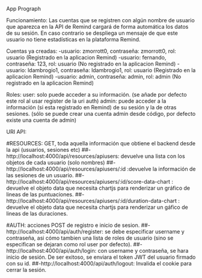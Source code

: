 App Prograph

Funcionamiento: Las cuentas que se registren con algún nombre de usuario que aparezca en la API de Remind cargará de forma automática los datos de su sesión. En caso contrario se despliega un mensaje de que este usuario no tiene estadísticas en la plataforma Remind.

Cuentas ya creadas:
  -usuario: zmorrott0, contraseña: zmorrott0, rol: usuario (Registrado en la aplicacion Remind)
  -usuario: fernando, contraseña: 123, rol: usuario (No registrado en la aplicacion Remind)
  -usuario: ldambrogio1, contraseña: ldambrogio1, rol: usuario (Registrado en la aplicacion Remind)
  -usuario: admin, contraseña: admin, rol: admin (No registrado en la aplicacion Remind)

Roles: 
  user: solo puede acceder a su información. (se añade por defecto este rol al usar register de la uri auth)
  admin: puede acceder a la información (si esta registrado en Remind) de su sesión y la de otras sesiones. (sólo se puede crear una cuenta admin desde código, por defecto existe una cuenta de admin)

URI API:

#RESOURCES: GET, toda aquella información que obtiene el backend desde la api (usuarios, sesiones etc)
  ##-http://localhost:4000/api/resources/apiusers: devuelve una lista con los objetos de cada usuario (solo nombres)
  ##-http://localhost:4000/api/resources/apiusers/:id :devuelve la información de las sesiones de un usuario.
  ##-http://localhost:4000/api/resources/apiusers/:id/score-data-chart : devuelve el objeto
	data que necesita chartjs para renderizar un gráfico de lineas de las puntuaciones.
  ##-http://localhost:4000/api/resources/apiusers/:id/duration-data-chart : devuelve el objeto
	data que necesita chartjs para renderizar un gáfico de lineas de las duraciones.

#AUTH: acciones POST de registro e inicio de sesion.
  ##-http://localhost:4000/api/auth/register: se debe especificar username y contraseña, asi cómo tambien una lista de roles de usuario (sino se especifican se dejaran como rol user por defecto).
  ##-http://localhost:4000/api/auth/login: con username y contraseña, se hara inicio de sesión. De ser exitoso,
  se enviara el token JWT del usuario firmado con su id. 
  ##-http://localhost:4000/api/auth/logout: Invalida el cookie para cerrar la sesión.
